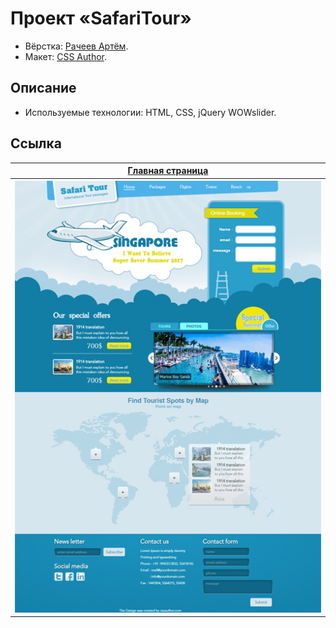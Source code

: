 # Проект «SafariTour»

* Вёрстка: [Рачеев Артём](https://github.com/cannaxus).
* Макет: [CSS Author](http://www.cssauthor.com).

## Описание
* Используемые технологии: HTML, CSS, jQuery WOWslider.

## Ссылка

<table>
  <tr>
  <th><a href="https://cannaxus.github.io/SafariTour">Главная страница</a></th>
  </tr>
  <tr valign="top">
  <th><img src="https://raw.githubusercontent.com/Cannaxus/SafariTour/master/img/preview_index.jpg" alt="Главная страница"></th>
  </tr>
</table>
